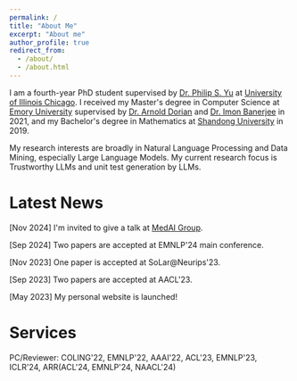 ```yaml
---
permalink: /
title: "About Me"
excerpt: "About me"
author_profile: true
redirect_from: 
  - /about/
  - /about.html
---
```


I am a fourth-year PhD student supervised by [Dr. Philip S. Yu](https://scholar.google.com/citations?user=D0lL1r0AAAAJ&hl=en) at [University of Illinois Chicago](https://www.uic.edu). I received my Master's degree in Computer Science at [Emory University](https://www.emory.edu/home/index.html) supervised by [Dr. Arnold Dorian](https://scholar.google.com/citations?user=2jEFz5EAAAAJ&hl=en) and [Dr. Imon Banerjee](https://scholar.google.com/citations?user=hagJ_W8AAAAJ&hl=en)  in 2021, and my Bachelor's degree in Mathematics at [Shandong University](https://en.sdu.edu.cn) in 2019. 

My research interests are broadly in Natural Language Processing and Data Mining, especially Large Language Models. My current research focus is Trustworthy LLMs and unit test generation by LLMs.

Latest News
======
[Nov 2024] I'm invited to give a talk at [MedAI Group](https://stanford-medai.github.io).

[Sep 2024] Two papers are accepted at EMNLP'24 main conference.

[Nov 2023] One paper is accepted at SoLar@Neurips'23.

[Sep 2023] Two papers are accepted at AACL'23.

[May 2023] My personal website is launched!

Services
======

PC/Reviewer: COLING'22, EMNLP'22, AAAI'22, ACL'23, EMNLP'23, ICLR'24, ARR(ACL'24, EMNLP'24, NAACL'24)

 
